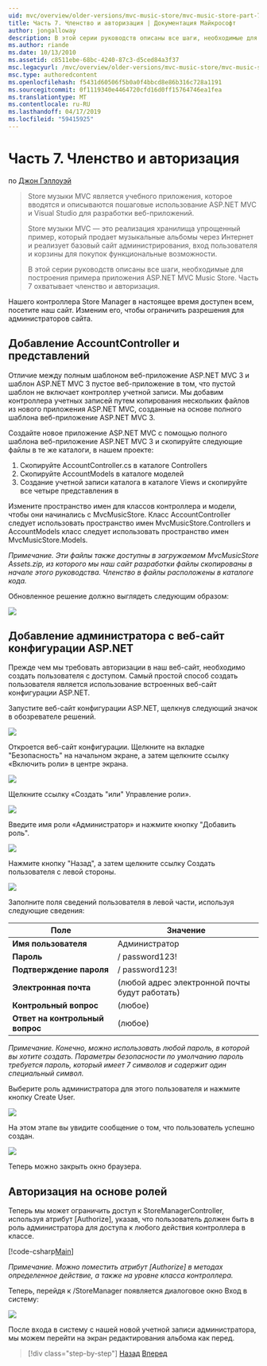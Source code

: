 ```yaml
---
uid: mvc/overview/older-versions/mvc-music-store/mvc-music-store-part-7
title: Часть 7. Членство и авторизация | Документация Майкрософт
author: jongalloway
description: В этой серии руководств описаны все шаги, необходимые для построения примера приложения ASP.NET MVC Music Store. Часть 7 охватывает членство и авторизация.
ms.author: riande
ms.date: 10/13/2010
ms.assetid: c8511ebe-68bc-4240-87c3-d5ced84a3f37
msc.legacyurl: /mvc/overview/older-versions/mvc-music-store/mvc-music-store-part-7
msc.type: authoredcontent
ms.openlocfilehash: f5431d60506f5b0a0f4bbcd8e86b316c728a1191
ms.sourcegitcommit: 0f1119340e4464720cfd16d0ff15764746ea1fea
ms.translationtype: MT
ms.contentlocale: ru-RU
ms.lasthandoff: 04/17/2019
ms.locfileid: "59415925"
---
```

# <a name="part-7-membership-and-authorization"></a>Часть 7. Членство и авторизация

по [Джон Гэллоуэй](https://github.com/jongalloway)

> Store музыки MVC является учебного приложения, которое вводятся и описываются пошаговые использование ASP.NET MVC и Visual Studio для разработки веб-приложений.  
>   
> Store музыки MVC — это реализация хранилища упрощенный пример, который продает музыкальные альбомы через Интернет и реализует базовый сайт администрирования, вход пользователя и корзины для покупок функциональные возможности.  
>   
> В этой серии руководств описаны все шаги, необходимые для построения примера приложения ASP.NET MVC Music Store. Часть 7 охватывает членство и авторизация.


Нашего контроллера Store Manager в настоящее время доступен всем, посетите наш сайт. Изменим его, чтобы ограничить разрешения для администраторов сайта.

## <a name="adding-the-accountcontroller-and-views"></a>Добавление AccountController и представлений

Отличие между полным шаблоном веб-приложение ASP.NET MVC 3 и шаблон ASP.NET MVC 3 пустое веб-приложение в том, что пустой шаблон не включает контроллер учетной записи. Мы добавим контроллера учетных записей путем копирования нескольких файлов из нового приложения ASP.NET MVC, созданные на основе полного шаблона веб-приложение ASP.NET MVC 3.

Создайте новое приложение ASP.NET MVC с помощью полного шаблона веб-приложение ASP.NET MVC 3 и скопируйте следующие файлы в те же каталоги, в нашем проекте:

1. Скопируйте AccountController.cs в каталоге Controllers
2. Скопируйте AccountModels в каталоге моделей
3. Создание учетной записи каталога в каталоге Views и скопируйте все четыре представления в

Измените пространство имен для классов контроллера и модели, чтобы они начинались с MvcMusicStore. Класс AccountController следует использовать пространство имен MvcMusicStore.Controllers и AccountModels класс следует использовать пространство имен MvcMusicStore.Models.

*Примечание. Эти файлы также доступны в загружаемом MvcMusicStore Assets.zip, из которого мы наш сайт разработки файлы скопированы в начале этого руководства. Членство в файлы расположены в каталоге кода.*

Обновленное решение должно выглядеть следующим образом:

![](mvc-music-store-part-7/_static/image1.png)

## <a name="adding-an-administrative-user-with-the-aspnet-configuration-site"></a>Добавление администратора с веб-сайт конфигурации ASP.NET

Прежде чем мы требовать авторизации в наш веб-сайт, необходимо создать пользователя с доступом. Самый простой способ создать пользователя является использование встроенных веб-сайт конфигурации ASP.NET.

Запустите веб-сайт конфигурации ASP.NET, щелкнув следующий значок в обозревателе решений.

![](mvc-music-store-part-7/_static/image2.png)

Откроется веб-сайт конфигурации. Щелкните на вкладке "Безопасность" на начальном экране, а затем щелкните ссылку «Включить роли» в центре экрана.

![](mvc-music-store-part-7/_static/image3.png)

Щелкните ссылку «Создать "или" Управление роли».

![](mvc-music-store-part-7/_static/image4.png)

Введите имя роли «Администратор» и нажмите кнопку "Добавить роль".

![](mvc-music-store-part-7/_static/image5.png)

Нажмите кнопку "Назад", а затем щелкните ссылку Создать пользователя с левой стороны.

![](mvc-music-store-part-7/_static/image6.png)

Заполните поля сведений пользователя в левой части, используя следующие сведения:

| **Поле** | **Значение** |
| --- | --- |
| **Имя пользователя** | Администратор |
| **Пароль** | / password123! |
| **Подтверждение пароля** | / password123! |
| **Электронная почта** | (любой адрес электронной почты будут работать) |
| **Контрольный вопрос** | (любое) |
| **Ответ на контрольный вопрос** | (любое) |

*Примечание. Конечно, можно использовать любой пароль, в которой вы хотите создать. Параметры безопасности по умолчанию пароль требуется пароль, который имеет 7 символов и содержит один специальный символ.*

Выберите роль администратора для этого пользователя и нажмите кнопку Create User.

![](mvc-music-store-part-7/_static/image7.png)

На этом этапе вы увидите сообщение о том, что пользователь успешно создан.

![](mvc-music-store-part-7/_static/image8.png)

Теперь можно закрыть окно браузера.

## <a name="role-based-authorization"></a>Авторизация на основе ролей

Теперь мы может ограничить доступ к StoreManagerController, используя атрибут [Authorize], указав, что пользователь должен быть в роль администратора для доступа к любого действия контроллера в классе.

[!code-csharp[Main](mvc-music-store-part-7/samples/sample1.cs)]

*Примечание. Можно поместить атрибут [Authorize] в методах определенное действие, а также на уровне класса контроллера.*

Теперь, перейдя к /StoreManager появляется диалоговое окно Вход в систему:

![](mvc-music-store-part-7/_static/image9.png)

После входа в систему с нашей новой учетной записи администратора, мы можем перейти на экран редактирования альбома как перед.

> [!div class="step-by-step"]
> [Назад](mvc-music-store-part-6.md)
> [Вперед](mvc-music-store-part-8.md)
